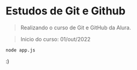# Estudos de Git e Github

> Realizando o curso de Git e GitHub da Alura.

> Inicio do curso: 01/out/2022

```
node app.js
```
:)